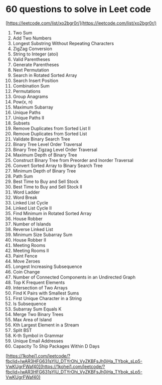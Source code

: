 # 60 questions to solve in Leet code

[https://leetcode.com/list/xo2bgr0r/](https://leetcode.com/list/xo2bgr0r/)

1. Two Sum
2. Add Two Numbers
3. Longest Substring Without Repeating Characters
4. ZigZag Conversion
5. String to Integer (atoi)
6. Valid Parentheses
7. Generate Parentheses
8. Next Permutation
9. Search in Rotated Sorted Array
10. Search Insert Position
11. Combination Sum
12. Permutations
13. Group Anagrams
14. Pow(x, n)
15. Maximum Subarray
16. Unique Paths
17. Unique Paths II
18. Subsets
19. Remove Duplicates from Sorted List II
20. Remove Duplicates from Sorted List
21. Validate Binary Search Tree
22. Binary Tree Level Order Traversal
23. Binary Tree Zigzag Level Order Traversal
24. Maximum Depth of Binary Tree
25. Construct Binary Tree from Preorder and Inorder Traversal
26. Convert Sorted Array to Binary Search Tree
27. Minimum Depth of Binary Tree
28. Path Sum
29. Best Time to Buy and Sell Stock
30. Best Time to Buy and Sell Stock II
31. Word Ladder
32. Word Break
33. Linked List Cycle
34. Linked List Cycle II
35. Find Minimum in Rotated Sorted Array
36. House Robber
37. Number of Islands
38. Reverse Linked List
39. Minimum Size Subarray Sum
40. House Robber II
41. Meeting Rooms
42. Meeting Rooms II
43. Paint Fence
44. Move Zeroes
45. Longest Increasing Subsequence
46. Coin Change
47. Number of Connected Components in an Undirected Graph
48. Top K Frequent Elements
49. Intersection of Two Arrays
50. Find K Pairs with Smallest Sums
51. First Unique Character in a String
52. Is Subsequence
53. Subarray Sum Equals K
54. Merge Two Binary Trees
55. Max Area of Island
56. Kth Largest Element in a Stream
57. Split BST
58. K-th Symbol in Grammar
59. Unique Email Addresses
60. Capacity To Ship Packages Within D Days

[https://1kohei1.com/leetcode/?fbclid=IwAR3HFG631sYIU_DTYrOhi_VyZKBFsJh0jHa_TYbok_sLp5-VwKUgrFWaf40](https://1kohei1.com/leetcode/?fbclid=IwAR3HFG631sYIU_DTYrOhi_VyZKBFsJh0jHa_TYbok_sLp5-VwKUgrFWaf40)
